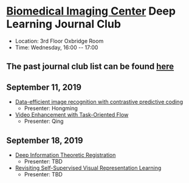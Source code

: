 
# [Biomedical Imaging Center](http://biotech.rpi.edu/centers/bic) Deep Learning Journal Club

* Location: 3rd Floor Oxbridge Room
* Time: Wednesday, 16:00 -- 17:00

## The past journal club list can be found [here](past_list.md)


## September 11, 2019


* [Data-efficient image recognition with contrastive predictive coding](https://arxiv.org/abs/1905.09272)
	* Presenter: Hongming
* [Video Enhancement with Task-Oriented Flow](https://link.springer.com/article/10.1007/s11263-018-01144-2)
	* Presenter: Qing


## September 18, 2019

* [Deep Information Theoretic Registration](https://arxiv.org/abs/1901.00040)
	* Presenter: TBD
* [Revisiting Self-Supervised Visual Representation Learning](https://arxiv.org/abs/1901.09005)
  * Presenter: TBD